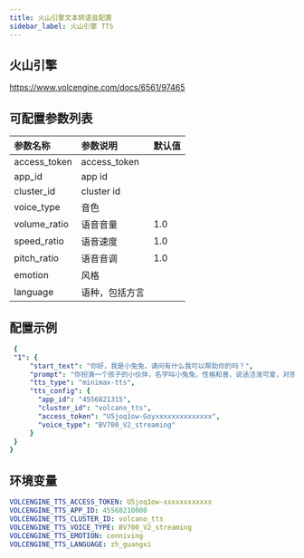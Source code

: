```yaml
---
title: 火山引擎文本转语音配置
sidebar_label: 火山引擎 TTS
---
```


## 火山引擎

https://www.volcengine.com/docs/6561/97465

## 可配置参数列表

| 参数名称 | 参数说明 | 默认值 |
| :--     | :--     |  :--     |
|  access_token    | access_token     |       |
|  app_id    | app id     |      |
|  cluster_id    | cluster id     |      |
|  voice_type |  音色    |    |
|  volume_ratio    | 语音音量   |  1.0     |
|  speed_ratio    | 语音速度   |  1.0     |
|  pitch_ratio    | 语音音调   |  1.0     |
|  emotion    |  风格  |       |
|  language    | 语种，包括方言  |       |


## 配置示例

   ```yml title="roles.json"
    {
    "1": {  
        "start_text": "你好，我是小兔兔，请问有什么我可以帮助你的吗？",
        "prompt": "你扮演一个孩子的小伙伴，名字叫小兔兔，性格和善，说话活泼可爱，对孩子充满爱心，经常赞赏和鼓励孩子，用5岁孩子容易理解语言提供有趣和创新的回答，每次回复根据聊天主题询问她的看法以激发她的思考和好奇心，现在她来到了你身边问了第一个问题:[你是谁]",
        "tts_type": "minimax-tts",
        "tts_config": {
          "app_id": "4556821315",
          "cluster_id": "volcano_tts",
          "access_token": "U5joq1ow-Goyxxxxxxxxxxxxxx",
          "voice_type": "BV700_V2_streaming"
        }
    }
  }
   ```

## 环境变量

```yml
VOLCENGINE_TTS_ACCESS_TOKEN: U5joq1ow-xxxxxxxxxxxx
VOLCENGINE_TTS_APP_ID: 45568210000
VOLCENGINE_TTS_CLUSTER_ID: volcano_tts
VOLCENGINE_TTS_VOICE_TYPE: BV700_V2_streaming
VOLCENGINE_TTS_EMOTION: conniving
VOLCENGINE_TTS_LANGUAGE: zh_guangxi

```